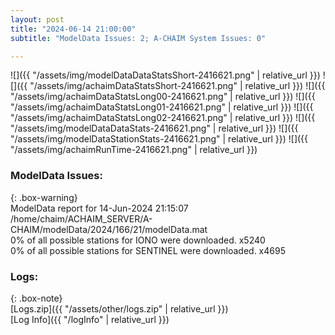 ```yaml
---
layout: post
title: "2024-06-14 21:00:00"
subtitle: "ModelData Issues: 2; A-CHAIM System Issues: 0"

---
```


![]({{ "/assets/img/modelDataDataStatsShort-2416621.png" | relative_url }})
![]({{ "/assets/img/achaimDataStatsShort-2416621.png" | relative_url }})
![]({{ "/assets/img/achaimDataStatsLong00-2416621.png" | relative_url }})
![]({{ "/assets/img/achaimDataStatsLong01-2416621.png" | relative_url }})
![]({{ "/assets/img/achaimDataStatsLong02-2416621.png" | relative_url }})
![]({{ "/assets/img/modelDataDataStats-2416621.png" | relative_url }})
![]({{ "/assets/img/modelDataStationStats-2416621.png" | relative_url }})
![]({{ "/assets/img/achaimRunTime-2416621.png" | relative_url }})


### ModelData Issues:  
  
{: .box-warning}  
 ModelData report for 14-Jun-2024 21:15:07   
 /home/chaim/ACHAIM_SERVER/A-CHAIM/modelData/2024/166/21/modelData.mat   
 0% of all possible stations for IONO were downloaded. x5240   
 0% of all possible stations for SENTINEL were downloaded. x4695   
  


### Logs:  
  
{: .box-note}  
[Logs.zip]({{ "/assets/other/logs.zip" | relative_url }})  
[Log Info]({{ "/logInfo" | relative_url }})  
